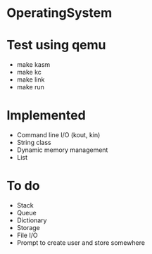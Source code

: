 # OperatingSystem

# Test using qemu
* make kasm
* make kc
* make link
* make run

# Implemented
* Command line I/O (kout, kin)
* String class
* Dynamic memory management
* List

# To do
* Stack
* Queue
* Dictionary
* Storage
* File I/O
* Prompt to create user and store somewhere

